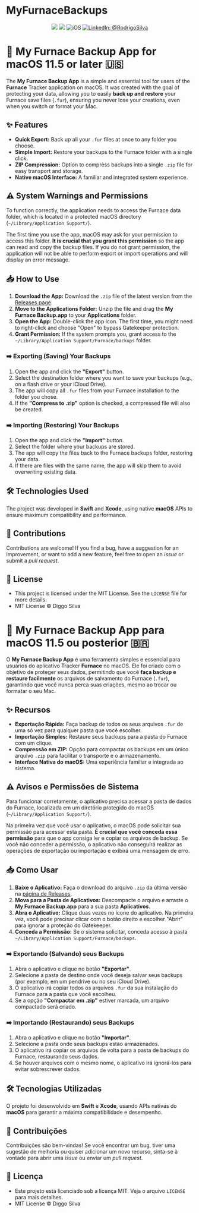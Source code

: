 # MyFurnaceBackups

<p align="center">
    <img src="https://img.shields.io/badge/Swift-5.9.1-orange.svg" />
    <img src="https://img.shields.io/badge/Xcode-15.2.X-orange.svg" />
    <img src="https://img.shields.io/badge/platforms-iOS-brightgreen.svg?style=flat" alt="iOS" />
    <a href="https://www.linkedin.com/in/rodrigo-silva-6a53ba300/" target="_blank">
        <img src="https://img.shields.io/badge/LinkedIn-@RodrigoSilva-blue.svg?style=flat" alt="LinkedIn: @RodrigoSilva" />
    </a>
</p>

# 💾 My Furnace Backup App for macOS 11.5 or later 🇺🇸

The **My Furnace Backup App** is a simple and essential tool for users of the **Furnace** Tracker application on macOS. It was created with the goal of protecting your data, allowing you to easily **back up and restore** your Furnace save files (`.fur`), ensuring you never lose your creations, even when you switch or format your Mac.

## ✨ Features

* **Quick Export:** Back up all your `.fur` files at once to any folder you choose.
* **Simple Import:** Restore your backups to the Furnace folder with a single click.
* **ZIP Compression:** Option to compress backups into a single `.zip` file for easy transport and storage.
* **Native macOS Interface:** A familiar and integrated system experience.

## ⚠️ System Warnings and Permissions

To function correctly, the application needs to access the Furnace data folder, which is located in a protected macOS directory (`~/Library/Application Support/`).

The first time you use the app, macOS may ask for your permission to access this folder. **It is crucial that you grant this permission** so the app can read and copy the backup files. If you do not grant permission, the application will not be able to perform export or import operations and will display an error message.

## 📥 How to Use

1.  **Download the App:** Download the `.zip` file of the latest version from the [Releases page](https://github.com/YOUR_USERNAME/YOUR_REPOSITORY/releases/latest).
2.  **Move to the Applications Folder:** Unzip the file and drag the **My Furnace Backup.app** to your **Applications** folder.
3.  **Open the App:** Double-click the app icon. The first time, you might need to right-click and choose "Open" to bypass Gatekeeper protection.
4.  **Grant Permission:** If the system prompts you, grant access to the `~/Library/Application Support/Furnace/backups` folder.

### ➡️ Exporting (Saving) Your Backups

1.  Open the app and click the **"Export"** button.
2.  Select the destination folder where you want to save your backups (e.g., on a flash drive or your iCloud Drive).
3.  The app will copy all `.fur` files from your Furnace installation to the folder you chose.
4.  If the **"Compress to .zip"** option is checked, a compressed file will also be created.

### ➡️ Importing (Restoring) Your Backups

1.  Open the app and click the **"Import"** button.
2.  Select the folder where your backups are stored.
3.  The app will copy the files back to the Furnace backups folder, restoring your data.
4.  If there are files with the same name, the app will skip them to avoid overwriting existing data.

## 🛠️ Technologies Used

The project was developed in **Swift** and **Xcode**, using native **macOS** APIs to ensure maximum compatibility and performance.

## 🤝 Contributions

Contributions are welcome! If you find a bug, have a suggestion for an improvement, or want to add a new feature, feel free to open an *issue* or submit a *pull request*.

## 📄 License

- This project is licensed under the MIT License. See the `LICENSE` file for more details.
- MIT License © Diggo Silva

#
#

# 💾 My Furnace Backup App para macOS 11.5 ou posterior 🇧🇷

O **My Furnace Backup App** é uma ferramenta simples e essencial para usuários do aplicativo Tracker **Furnace** no macOS. Ele foi criado com o objetivo de proteger seus dados, permitindo que você **faça backup e restaure facilmente** os arquivos de salvamento do Furnace (`.fur`), garantindo que você nunca perca suas criações, mesmo ao trocar ou formatar o seu Mac.

## ✨ Recursos

* **Exportação Rápida:** Faça backup de todos os seus arquivos `.fur` de uma só vez para qualquer pasta que você escolher.
* **Importação Simples:** Restaure seus backups para a pasta do Furnace com um clique.
* **Compressão em ZIP:** Opção para compactar os backups em um único arquivo `.zip` para facilitar o transporte e o armazenamento.
* **Interface Nativa do macOS:** Uma experiência familiar e integrada ao sistema.

## ⚠️ Avisos e Permissões de Sistema

Para funcionar corretamente, o aplicativo precisa acessar a pasta de dados do Furnace, localizada em um diretório protegido do macOS (`~/Library/Application Support/`).

Na primeira vez que você usar o aplicativo, o macOS pode solicitar sua permissão para acessar esta pasta. **É crucial que você conceda essa permissão** para que o app consiga ler e copiar os arquivos de backup. Se você não conceder a permissão, o aplicativo não conseguirá realizar as operações de exportação ou importação e exibirá uma mensagem de erro.

## 📥 Como Usar

1.  **Baixe o Aplicativo:** Faça o download do arquivo `.zip` da última versão na [página de Releases](https://github.com/diggosilva/MyFurnaceBackups/releases/latest).
2.  **Mova para a Pasta de Aplicativos:** Descompacte o arquivo e arraste o **My Furnace Backup.app** para a sua pasta **Aplicativos**.
3.  **Abra o Aplicativo:** Clique duas vezes no ícone do aplicativo. Na primeira vez, você pode precisar clicar com o botão direito e escolher "Abrir" para ignorar a proteção do Gatekeeper.
4.  **Conceda a Permissão:** Se o sistema solicitar, conceda acesso à pasta `~/Library/Application Support/Furnace/backups`.

### ➡️ Exportando (Salvando) seus Backups

1.  Abra o aplicativo e clique no botão **"Exportar"**.
2.  Selecione a pasta de destino onde você deseja salvar seus backups (por exemplo, em um pendrive ou no seu iCloud Drive).
3.  O aplicativo irá copiar todos os arquivos `.fur` da sua instalação do Furnace para a pasta que você escolheu.
4.  Se a opção **"Compactar em .zip"** estiver marcada, um arquivo compactado será criado.

### ➡️ Importando (Restaurando) seus Backups

1.  Abra o aplicativo e clique no botão **"Importar"**.
2.  Selecione a pasta onde seus backups estão armazenados.
3.  O aplicativo irá copiar os arquivos de volta para a pasta de backups do Furnace, restaurando seus dados.
4.  Se houver arquivos com o mesmo nome, o aplicativo irá ignorá-los para evitar sobrescrever dados.

## 🛠️ Tecnologias Utilizadas

O projeto foi desenvolvido em **Swift** e **Xcode**, usando APIs nativas do **macOS** para garantir a máxima compatibilidade e desempenho.

## 🤝 Contribuições

Contribuições são bem-vindas! Se você encontrar um bug, tiver uma sugestão de melhoria ou quiser adicionar um novo recurso, sinta-se à vontade para abrir uma *issue* ou enviar um *pull request*.

## 📄 Licença

- Este projeto está licenciado sob a licença MIT. Veja o arquivo `LICENSE` para mais detalhes.
- MIT License © Diggo Silva